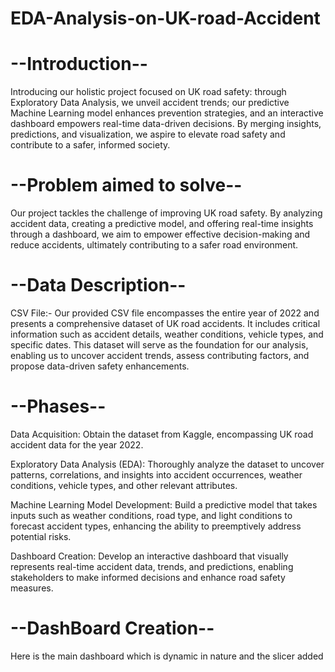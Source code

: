 # EDA-Analysis-on-UK-road-Accident
# --Introduction--

Introducing our holistic project focused on UK road safety: through Exploratory Data Analysis, we unveil accident trends; our predictive Machine Learning model enhances prevention strategies, and an interactive dashboard empowers real-time data-driven decisions. By merging insights, predictions, and visualization, we aspire to elevate road safety and contribute to a safer, informed society.

# --Problem aimed to solve--

Our project tackles the challenge of improving UK road safety. By analyzing accident data, creating a predictive model, and offering real-time insights through a dashboard, we aim to empower effective decision-making and reduce accidents, ultimately contributing to a safer road environment.

# --Data Description--
CSV File:- Our provided CSV file encompasses the entire year of 2022 and presents a comprehensive dataset of UK road accidents. It includes critical information such as accident details, weather conditions, vehicle types, and specific dates. This dataset will serve as the foundation for our analysis, enabling us to uncover accident trends, assess contributing factors, and propose data-driven safety enhancements.

# --Phases--
Data Acquisition: Obtain the dataset from Kaggle, encompassing UK road accident data for the year 2022.

Exploratory Data Analysis (EDA): Thoroughly analyze the dataset to uncover patterns, correlations, and insights into accident occurrences, weather conditions, vehicle types, and other relevant attributes.

Machine Learning Model Development: Build a predictive model that takes inputs such as weather conditions, road type, and light conditions to forecast accident types, enhancing the ability to preemptively address potential risks.

Dashboard Creation: Develop an interactive dashboard that visually represents real-time accident data, trends, and predictions, enabling stakeholders to make informed decisions and enhance road safety measures.

# --DashBoard Creation--
Here is the main dashboard which is dynamic in nature and the slicer added






